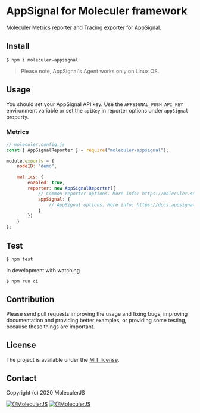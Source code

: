 # AppSignal for Moleculer framework
Moleculer Metrics reporter and Tracing exporter for [AppSignal](https://appsignal.com/).

## Install

```
$ npm i moleculer-appsignal
```

>Please note, AppSignal's Agent works only on Linux OS.

## Usage

You should set your AppSignal API key. Use the `APPSIGNAL_PUSH_API_KEY` environment variable or set the `apiKey` in reporter options under `appSignal` property.

### Metrics
```js
// moleculer.config.js
const { AppSignalReporter } = require("moleculer-appsignal");

module.exports = {
    nodeID: "demo",

    metrics: {
        enabled: true,
        reporter: new AppSignalReporter({
            // Common reporter options. More info: https://moleculer.services/docs/0.14/metrics.html#Metrics-Reporters
            appSignal: {
                // AppSignal options. More info: https://docs.appsignal.com/nodejs/configuration
            }
        })
    }
};
```

## Test
```
$ npm test
```

In development with watching

```
$ npm run ci
```

## Contribution
Please send pull requests improving the usage and fixing bugs, improving documentation and providing better examples, or providing some testing, because these things are important.

## License
The project is available under the [MIT license](https://tldrlegal.com/license/mit-license).

## Contact
Copyright (c) 2020 MoleculerJS

[![@MoleculerJS](https://img.shields.io/badge/github-moleculerjs-green.svg)](https://github.com/moleculerjs) [![@MoleculerJS](https://img.shields.io/badge/twitter-MoleculerJS-blue.svg)](https://twitter.com/MoleculerJS)